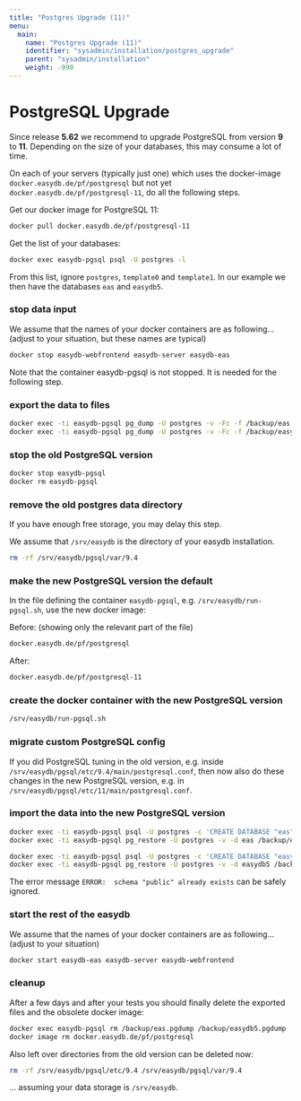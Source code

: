 ```yaml
---
title: "Postgres Upgrade (11)"
menu:
  main:
    name: "Postgres Upgrade (11)"
    identifier: "sysadmin/installation/postgres_upgrade"
    parent: "sysadmin/installation"
    weight: -990
---
```


# PostgreSQL Upgrade

Since release **5.62** we recommend to upgrade PostgreSQL from version **9** to **11**. Depending on the size of your databases, this may consume a lot of time.

On each of your servers (typically just one) which uses the docker-image `docker.easydb.de/pf/postgresql` but not yet `docker.easydb.de/pf/postgresql-11`, do all the following steps.

Get our docker image for PostgreSQL 11:

```bash
docker pull docker.easydb.de/pf/postgresql-11
```

Get the list of your databases:

```bash
docker exec easydb-pgsql psql -U postgres -l
```

From this list, ignore `postgres`, `template0` and `template1`. In our example we then have the databases `eas` and `easydb5`.

### stop data input

We assume that the names of your docker containers are as following... (adjust to your situation, but these names are typical)

```bash
docker stop easydb-webfrontend easydb-server easydb-eas
```

Note that the container easydb-pgsql is not stopped. It is needed for the following step.

### export the data to files

```bash
docker exec -ti easydb-pgsql pg_dump -U postgres -v -Fc -f /backup/eas.pgdump eas
docker exec -ti easydb-pgsql pg_dump -U postgres -v -Fc -f /backup/easydb5.pgdump easydb5
```

### stop the old PostgreSQL version

```bash
docker stop easydb-pgsql
docker rm easydb-pgsql
```

### remove the old postgres data directory
If you have enough free storage, you may delay this step.

We assume that `/srv/easydb` is the directory of your easydb installation.

```bash
rm -rf /srv/easydb/pgsql/var/9.4
```

### make the new PostgreSQL version the default
In the file defining the container `easydb-pgsql`, e.g. `/srv/easydb/run-pgsql.sh`, use the new docker image:

Before: (showing only the relevant part of the file)

```bash
docker.easydb.de/pf/postgresql
```

After:

```bash
docker.easydb.de/pf/postgresql-11
```

### create the docker container with the new PostgreSQL version

```bash
/srv/easydb/run-pgsql.sh
```

### migrate custom PostgreSQL config
If you did PostgreSQL tuning in the old version, e.g. inside `/srv/easydb/pgsql/etc/9.4/main/postgresql.conf`, then now also do these changes in the new PostgreSQL version, e.g. in `/srv/easydb/pgsql/etc/11/main/postgresql.conf`.

### import the data into the new PostgreSQL version

```bash
docker exec -ti easydb-pgsql psql -U postgres -c 'CREATE DATABASE "eas"'
docker exec -ti easydb-pgsql pg_restore -U postgres -v -d eas /backup/eas.pgdump

docker exec -ti easydb-pgsql psql -U postgres -c 'CREATE DATABASE "easydb5"'
docker exec -ti easydb-pgsql pg_restore -U postgres -v -d easydb5 /backup/easydb5.pgdump
```

The error message `ERROR:  schema "public" already exists` can be safely ignored.

### start the rest of the easydb

We assume that the names of your docker containers are as following... (adjust to your situation)

```bash
docker start easydb-eas easydb-server easydb-webfrontend
```

### cleanup
After a few days and after your tests you should finally delete the exported files and the obsolete docker image:

```bash
docker exec easydb-pgsql rm /backup/eas.pgdump /backup/easydb5.pgdump
docker image rm docker.easydb.de/pf/postgresql
```

Also left over directories from the old version can be deleted now:

```bash
rm -rf /srv/easydb/pgsql/etc/9.4 /srv/easydb/pgsql/var/9.4
```

... assuming your data storage is `/srv/easydb`.
